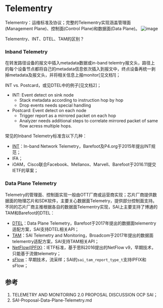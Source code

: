 
# Telementry
Telementry：运维标准及协议；完整的Telementry实现涵盖管理面(Management Plane)、控制面(Control Plane)和数据面(Data Plane)。
![image](https://user-images.githubusercontent.com/61963619/159226989-2ec8f512-4828-47af-b6af-c0b9e9e1188c.png)

Telementry、INT、DTEL、TAM的区别？
### Inband Telemetry
在转发路径设备的报文中插入metadata数据或in-band telemtry报文头，路径上的每个设备节点都将自己的metadata信息依次插入到报文中，终点设备再统一剥掉metadata及报文头，并将相关信息上报monitor[见文档1]；  

INT vs. Postcard，或见DTEL中的例子[见文档2]；  
- INT: Event detect on sink node 
  - Stack metadata according to instruction hop by hop
  - Drop events needs special handling   
- Postcard: Event detect on each node 
  - Trigger report as a mirrored packet on each hop
  - Analyzer needs additional steps to correlate mirrored packet of same flow acress multiple hops.

常见的Inband Telemetry标准含以下几种：
- [INT](int.md)：In-band Network Telemetry，Barefoot及P4.org于2015年提出INT规范；
- IFA；
- iOAM，Cisco联合Facebook、Mellanox、Marvell、Barefoot于2016.11提交IETF的草案；  

### Data Plane Telemetry
Telemetry的管理面、控制面实现一般由OTT厂商或运营商实现；芯片厂商提供数据面的物理芯片和SDK软件，主要关心数据面Telemetry，提供部分控制面支持。  
不同的芯片厂商主推根据各自的数据面Telementry实现，SAI上主要支持了博通的TAM和Barefoot的DTEL：
- [DTEL](dtel.md)：Data Plane Telemetry，Barefoot于2017年提出的数据面telementry适配方案，SAI支持DTEL相关API；
- [TAM](tam.md)：SAI Telemetry and Monitoring，Broadcom于2017年提出的数据面telementry适配方案，SAI支持TAM相关API；
- [NetFlow(IPFIX)](ipfix.md)：IETF标准，基于思科2016提出的NetFlow v9，早期技术，只能基于流做telemetry；
- [sFlow](ipfix.md)：早期技术，流采样；SAI的`sai_tam_report_type_t`支持IPFIX和sFlow；

## 参考
1. TELEMETRY AND MONITORING 2.0 PROPOSAL DISCUSSION OCP SAI；
2. SAI-Proposal-Data-Plane-Telemetry.md

